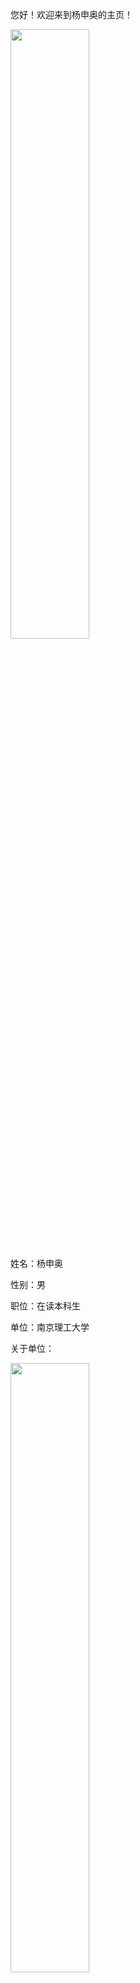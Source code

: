 您好！欢迎来到杨申奥的主页！

  <img src="https://tse1-mm.cn.bing.net/th/id/OIP.f24dD_lbTx6IANLxCAEPwQHaKm?pid=Api&rs=1" width="50%"> 

姓名：杨申奥

性别：男

职位：在读本科生

单位：南京理工大学

关于单位：

 <img src="http://zs.njust.edu.cn/c9/43/c13125a248131/page.htm" width="50%"> 

 <img src="http://jiangyin.njust.edu.cn/a4/69/c13488a238697/page.htm" width="50%"> 
 
 地址：玄武区孝陵卫街200号
